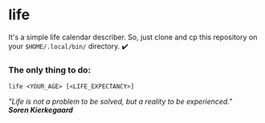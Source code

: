 # life

It's a simple life calendar describer. So, just clone and cp this repository on your `$HOME/.local/bin/` directory.
✔️
### The only thing to do:  
`life <YOUR_AGE> [<LIFE_EXPECTANCY>]`

_"Life is not a problem to be solved, but a reality to be experienced."_  
_**Soren Kierkegaard**_

